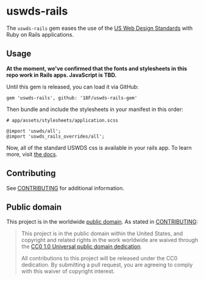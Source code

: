 # uswds-rails

The `uswds-rails` gem eases the use of the [US Web Design Standards](https://github.com/18F/web-design-standards)
with Ruby on Rails applications.

## Usage

**At the moment, we've confirmed that the fonts and stylesheets in this repo
work in Rails apps.  JavaScript is TBD.**

Until this gem is released, you can load it via GitHub:

```
gem 'uswds-rails', github: '18F/uswds-rails-gem'
```

Then bundle and include the stylesheets in your manifest in this order:

```
# app/assets/stylesheets/application.scss

@import 'uswds/all';
@import 'uswds_rails_overrides/all';
```

Now, all of the standard USWDS css is available in your rails app. To learn
more, visit [the docs](https://standards.usa.gov/).

## Contributing

See [CONTRIBUTING](CONTRIBUTING.md) for additional information.

## Public domain

This project is in the worldwide [public domain](LICENSE.md). As stated in [CONTRIBUTING](CONTRIBUTING.md):

> This project is in the public domain within the United States, and copyright and related rights in the work worldwide are waived through the [CC0 1.0 Universal public domain dedication](https://creativecommons.org/publicdomain/zero/1.0/).
>
> All contributions to this project will be released under the CC0 dedication. By submitting a pull request, you are agreeing to comply with this waiver of copyright interest.

